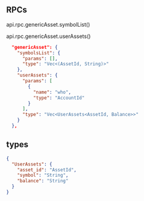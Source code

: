 ## RPCs

api.rpc.genericAsset.symbolList()

api.rpc.genericAsset.userAssets()

``` json
  "genericAsset": {
    "symbolsList": {
      "params": [],
      "type": "Vec<(AssetId, String)>"
    },
    "userAssets": {
      "params": [
        {
          "name": "who",
          "type": "AccountId"
        }
      ],
      "type": "Vec<UserAssets<AssetId, Balance>>"
    }
  },
```

## types

``` json
{
  "UserAssets": {
    "asset_id": "AssetId",
    "symbol": "String",
    "balance": "String"
  }
}
```
